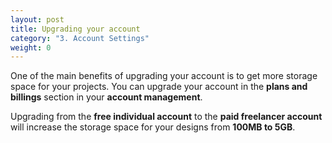 ```yaml
---
layout: post
title: Upgrading your account
category: "3. Account Settings"
weight: 0
---
```



One of the main benefits of upgrading your account is to get more storage space for your projects. 
You can upgrade your account in the **plans and billings** section in your **account management**. 


Upgrading from the **free individual account** to the **paid freelancer account** will increase the storage space for your designs from **100MB to 5GB**.